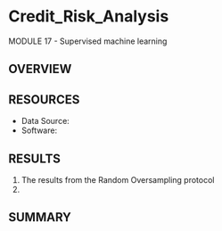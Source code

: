 # Credit_Risk_Analysis
MODULE 17 - Supervised machine learning

## OVERVIEW

## RESOURCES
  - Data Source: 
  - Software:  

## RESULTS
  1. The results from the Random Oversampling protocol 
  2. 

## SUMMARY

